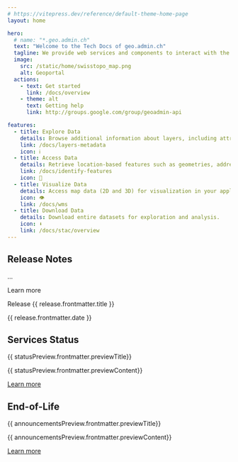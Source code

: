 ```yaml
---
# https://vitepress.dev/reference/default-theme-home-page
layout: home

hero:
  # name: "*.geo.admin.ch"
  text: "Welcome to the Tech Docs of geo.admin.ch"
  tagline: We provide web services and components to interact with the Federal Spatial Data Infrastructure (FSDI). The tech docs are dedicated to developers using these services.
  image:
    src: /static/home/swisstopo_map.png
    alt: Geoportal
  actions:
    - text: Get started
      link: /docs/overview
    - theme: alt
      text: Getting help
      link: http://groups.google.com/group/geoadmin-api

features:
  - title: Explore Data
    details: Browse additional information about layers, including attributes and other metadata.
    link: /docs/layers-metadata
    icon: ℹ️
  - title: Access Data
    details: Retrieve location-based features such as geometries, addresses and elevation.
    link: /docs/identify-features
    icon: 🔎
  - title: Visualize Data
    details: Access map data (2D and 3D) for visualization in your application.
    icon: 👁
    link: /docs/wms
  - title: Download Data
    details: Download entire datasets for exploration and analysis.
    icon: ⬇️
    link: /docs/stac/overview
---
```


<script setup>
import { data as releases } from './scripts/releases-content.data.ts'
import { data as status } from './scripts/status.data.ts'
import { data as announcements } from './scripts/announcements.data.ts'

const latestReleases = releases.slice(1, 6)
const lastRelease = releases.at(0)
const statusPreview = status[0]
const announcementsPreview = announcements[0]
</script>

## Release Notes

<div class="releases-container">
  <div class="releases-preview">
    <div class="releases-preview-content" v-html="lastRelease.html"></div>
    <p>...</p>
    <a :href="lastRelease.url">Learn more</a>
  </div>

  <div class="releases-list">
      <div v-for="release of latestReleases">
        <a :href="release.url">
        <p>Release {{ release.frontmatter.title }}</p>
        <span>{{ release.frontmatter.date }}</span>
        </a>
      </div>
  </div>
</div>

<div class="status-announcements-container">
  <div class="status-container">
    <h2>Services Status</h2>
    <div :class="[statusPreview.frontmatter.previewType, 'custom-block status-alert']">
      <p class="custom-block-title">{{ statusPreview.frontmatter.previewTitle}}</p>
      <p>{{ statusPreview.frontmatter.previewContent}}</p>
      <a href="/page/status">Learn more</a>
    </div>
  </div>
  <div class="announcements-container">
    <h2>End-of-Life</h2>
    <div>
      <p class="custom-block-title">{{ announcementsPreview.frontmatter.previewTitle}}</p>
      <p>{{ announcementsPreview.frontmatter.previewContent}}</p>
      <a href="/page/end-of-life">Learn more</a>
    </div>
  </div>
</div>
